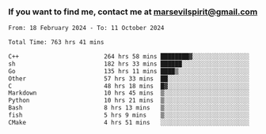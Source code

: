### If you want to find me, contact me at marsevilspirit@gmail.com

<!--
**marsevilspirit/marsevilspirit** is a ✨ _special_ ✨ repository because its `README.md` (this file) appears on your GitHub profile.

Here are some ideas to get you started:

- 🔭 I’m currently working on ...
- 🌱 I’m currently learning ...
- 👯 I’m looking to collaborate on ...
- 🤔 I’m looking for help with ...
- 💬 Ask me about ...
- 📫 How to reach me: ...
- 😄 Pronouns: ...
- ⚡ Fun fact: ...
-->
<!--START_SECTION:waka-->

```txt
From: 18 February 2024 - To: 11 October 2024

Total Time: 763 hrs 41 mins

C++                        264 hrs 58 mins ████████▓░░░░░░░░░░░░░░░░   34.70 %
sh                         182 hrs 33 mins ██████░░░░░░░░░░░░░░░░░░░   23.91 %
Go                         135 hrs 11 mins ████▒░░░░░░░░░░░░░░░░░░░░   17.70 %
Other                      57 hrs 33 mins  ██░░░░░░░░░░░░░░░░░░░░░░░   07.54 %
C                          48 hrs 18 mins  █▓░░░░░░░░░░░░░░░░░░░░░░░   06.32 %
Markdown                   10 hrs 45 mins  ▒░░░░░░░░░░░░░░░░░░░░░░░░   01.41 %
Python                     10 hrs 21 mins  ▒░░░░░░░░░░░░░░░░░░░░░░░░   01.36 %
Bash                       8 hrs 13 mins   ▒░░░░░░░░░░░░░░░░░░░░░░░░   01.08 %
fish                       5 hrs 9 mins    ▒░░░░░░░░░░░░░░░░░░░░░░░░   00.68 %
CMake                      4 hrs 51 mins   ░░░░░░░░░░░░░░░░░░░░░░░░░   00.64 %
```

<!--END_SECTION:waka-->
